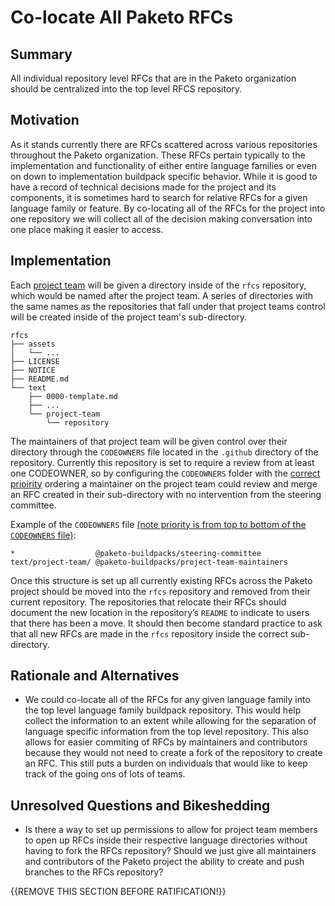 # Co-locate All Paketo RFCs

## Summary

All individual repository level RFCs that are in the Paketo organization should
be centralized into the top level RFCS repository.

## Motivation

As it stands currently there are RFCs scattered across various repositories
throughout the Paketo organization. These RFCs pertain typically to the
implementation and functionality of either entire language families or even on
down to implementation buildpack specific behavior. While it is good to have a
record of technical decisions made for the project and its components, it is
sometimes hard to search for relative RFCs for a given language family or
feature. By co-locating all of the RFCs for the project into one repository we
will collect all of the decision making conversation into one place making it
easier to access.

## Implementation

Each [project team](https://github.com/orgs/paketo-buildpacks/teams) will be
given a directory inside of the `rfcs` repository, which would be named after
the project team. A series of directories with the same names as the
repositories that fall under that project teams control will be created inside
of the project team's sub-directory.
```
rfcs
├── assets
│   └── ...
├── LICENSE
├── NOTICE
├── README.md
└── text
    ├── 0000-template.md
    ├── ...
    └── project-team
        └── repository
```
The maintainers of that project team will be given control over their directory
through the `CODEOWNERS` file located in the `.github` directory of the
repository. Currently this repository is set to require a review from at least
one CODEOWNER, so by configuring the `CODEOWNERS` folder with the [correct prioirity](https://docs.github.com/en/github/creating-cloning-and-archiving-repositories/about-code-owners#example-of-a-codeowners-file)
ordering a maintainer on the project team could review and merge an RFC created
in their sub-directory with no intervention from the steering committee.

Example of the `CODEOWNERS` file [(note priority is from top to bottom of the `CODEOWNERS` file)](https://docs.github.com/en/github/creating-cloning-and-archiving-repositories/about-code-owners#example-of-a-codeowners-file):
```
*                  @paketo-buildpacks/steering-committee
text/project-team/ @paketo-buildpacks/project-team-maintainers
```

Once this structure is set up all currently existing RFCs across the Paketo
project should be moved into the `rfcs` repository and removed from their
current repository. The repositories that relocate their RFCs should document
the new location in the repository’s `README` to indicate to users that there
has been a move. It should then become standard practice to ask that all new
RFCs are made in the `rfcs` repository inside the correct sub-directory.

## Rationale and Alternatives

- We could co-locate all of the RFCs for any given language family into the top
  level language family buildpack repository. This would help collect the
  information to an extent while allowing for the separation of language
  specific information from the top level repository. This also allows for
  easier commiting of RFCs by maintainers and contributors because they would
  not need to create a fork of the repository to create an RFC. This still puts
  a burden on individuals that would like to keep track of the going ons of
  lots of teams.

## Unresolved Questions and Bikeshedding

- Is there a way to set up permissions to allow for project team members to
  open up RFCs inside their respective language directories without having to
  fork the RFCs repository? Should we just give all maintainers and
  contributors of the Paketo project the ability to create and push branches to
  the RFCs repository?

{{REMOVE THIS SECTION BEFORE RATIFICATION!}}
